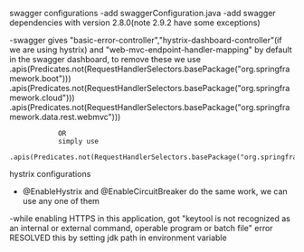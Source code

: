 swagger configurations
-add swaggerConfiguration.java 
-add swagger dependencies with version 2.8.0(note 2.9.2 have some exceptions)

-swagger gives "basic-error-controller","hystrix-dashboard-controller"(if we are using hystrix) and "web-mvc-endpoint-handler-mapping" by default in the swagger dashboard, to remove these we use 
				.apis(Predicates.not(RequestHandlerSelectors.basePackage("org.springframework.boot")))
				.apis(Predicates.not(RequestHandlerSelectors.basePackage("org.springframework.cloud")))
				.apis(Predicates.not(RequestHandlerSelectors.basePackage("org.springframework.data.rest.webmvc")))
				
				OR 
				simply use 
				.apis(Predicates.not(RequestHandlerSelectors.basePackage("org.springframework")))
				
				
hystrix configurations
- @EnableHystrix  and @EnableCircuitBreaker  do the same work, we can use any one of them



-while enabling HTTPS in this application, got "keytool is not recognized as an internal or external command, operable program or batch file" error
  RESOLVED this by setting jdk path in environment variable
